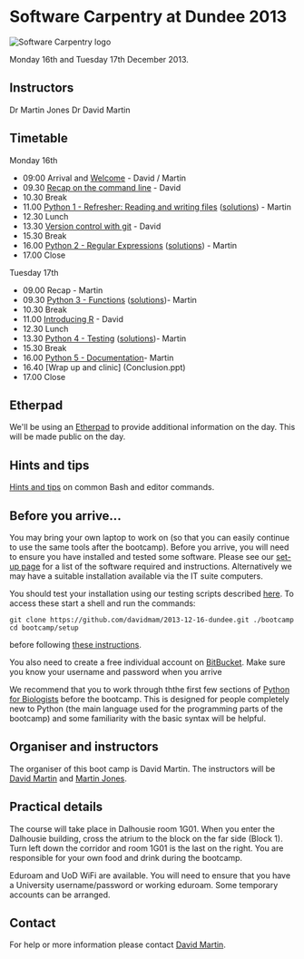 # Software Carpentry at Dundee 2013

![Software Carpentry logo](http://software-carpentry.org/img/software-carpentry-banner.png "Software Carpentry logo")

Monday 16th and Tuesday 17th December 2013.

## Instructors

Dr Martin Jones
Dr David Martin

## Timetable

Monday 16th

* 09:00 Arrival and [Welcome](Welcome.ppt) - David / Martin
* 09.30 [Recap on the command line](shell/README.md) - David
* 10.30 Break
* 11.00 [Python 1 - Refresher: Reading and writing files](Python/python_files.md) ([solutions](Python/python_files_solutions.md)) - Martin
* 12.30 Lunch
* 13.30 [Version control with git](git/README.md) - David
* 15.30 Break
* 16.00 [Python 2 - Regular Expressions](Python/python_regexp.md) ([solutions](Python/python_regexp_solutions.md)) - Martin
* 17.00 Close

Tuesday 17th

* 09.00 Recap - Martin
* 09.30 [Python 3 - Functions](Python/python_functions.md)  ([solutions](Python/python_functions_solutions.md))- Martin
* 10.30 Break
* 11.00 [Introducing R](R/R.md) - David
* 12.30 Lunch
* 13.30 [Python 4 - Testing](Python/python_testing.md)   ([solutions](Python/python_testing_solutions.md))- Martin
* 15.30 Break
* 16.00 [Python 5 - Documentation](Python/python_documentation.md)- Martin
* 16.40 [Wrap up and clinic] (Conclusion.ppt)
* 17.00 Close

## Etherpad

We'll be using an [Etherpad](https://etherpad.mozilla.org/swcdundee) to provide additional 
information on the day. This will be made public on the day.

## Hints and tips

[Hints and tips](HintsAndTips.md) on common Bash and editor commands.

## Before you arrive...

You may bring your own laptop to work on (so that you can easily continue to use the same tools after the 
bootcamp). Before you arrive, you will need to ensure you have installed and tested
some software. Please see our [set-up page](Setup.md) for a list of the 
software required and instructions. Alternatively we may have a suitable installation available via the IT suite computers. 

You should test your installation using our testing scripts described 
[here](setup/README.md). To access these start a shell and run the 
commands:

    git clone https://github.com/davidmam/2013-12-16-dundee.git ./bootcamp
    cd bootcamp/setup

before following [these instructions](setup/README.md).

You also need to create a free individual account on 
[BitBucket](https://bitbucket.org/account/signup/). Make sure 
you know your username and password when you arrive

We recommend that you to work through ththe first few sections of [Python for Biologists](http://pythonforbiologists.com/index.php/introduction-to-python-for-biologists/) before the
bootcamp. This is designed for people completely new to Python (the main
language used for the programming parts of the bootcamp) and some 
familiarity with the basic syntax will be helpful.  

## Organiser and instructors

The organiser of this boot camp is David Martin. The instructors will be [David Martin](bio/dm.md) and [Martin Jones](bio/mj.md).

## Practical details

The course will take place in Dalhousie room 1G01. When you enter the Dalhousie building, cross the atrium to the block on the far side (Block 1). Turn left down the corridor and room 1G01 is the last on the right.
You are responsible for your own food and drink during the bootcamp.

Eduroam and UoD WiFi are available. You will need to ensure that you have a University username/password or working eduroam. Some temporary accounts can be arranged.

## Contact

For help or more information please contact [David Martin](mailto:d.m.a.martin@dundee.ac.uk).
